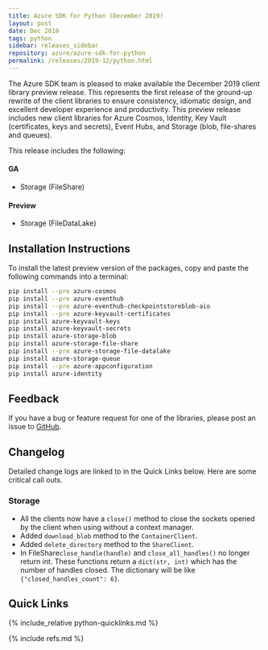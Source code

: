 ```yaml
---
title: Azure SDK for Python (December 2019)
layout: post
date: Dec 2019
tags: python
sidebar: releases_sidebar
repository: azure/azure-sdk-for-python
permalink: /releases/2019-12/python.html
---
```


The Azure SDK team is pleased to make available the December 2019 client library preview release. This represents the first release of the ground-up rewrite of the client libraries to ensure consistency, idiomatic design, and excellent developer experience and productivity. This preview release includes new client libraries for Azure Cosmos, Identity, Key Vault (certificates, keys and secrets), Event Hubs, and Storage (blob, file-shares and queues).

This release includes the following:

#### GA

- Storage (FileShare)

#### Preview

- Storage (FileDataLake)

## Installation Instructions

To install the latest preview version of the packages, copy and paste the following commands into a terminal:

```bash
pip install --pre azure-cosmos
pip install --pre azure-eventhub
pip install --pre azure-eventhub-checkpointstoreblob-aio
pip install --pre azure-keyvault-certificates
pip install azure-keyvault-keys
pip install azure-keyvault-secrets
pip install azure-storage-blob
pip install azure-storage-file-share
pip install --pre azure-storage-file-datalake
pip install azure-storage-queue
pip install --pre azure-appconfiguration
pip install azure-identity
```

## Feedback
If you have a bug or feature request for one of the libraries, please post an issue to [GitHub](https://github.com/azure/azure-sdk-for-python/issues).

## Changelog

Detailed change logs are linked to in the Quick Links below. Here are some critical call outs.

### Storage

- All the clients now have a `close()` method to close the sockets opened by the client when using without a context manager.
- Added `download_blob` method to the `ContainerClient`.
- Added `delete_directory` method to the `ShareClient`.
- In FileShare`close_handle(handle)` and `close_all_handles()` no longer return int. These functions return a `dict(str, int)` which has 
the number of handles closed. The dictionary will be like `{"closed_handles_count": 6}`.

## Quick Links

{% include_relative python-quicklinks.md %}

{% include refs.md %}
